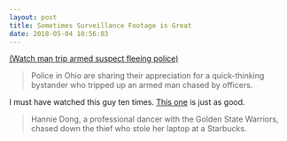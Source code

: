 ```yaml
---
layout: post
title: Sometimes Surveillance Footage is Great
date: 2018-05-04 10:56:03
---
```


[(Watch man trip armed suspect fleeing police)](https://www.cnn.com/videos/us/2018/05/04/man-trips-suspect-chased-by-police-mxp.hln)

> Police in Ohio are sharing their appreciation for a quick-thinking bystander who tripped up an armed man chased by officers.

I must have watched this guy ten times. [This one](https://www.cnn.com/videos/us/2018/03/24/basketball-dancer-chases-laptop-thief-sot.hln/video/playlists/caught-on-camera/) is just as good. 

> Hannie Dong, a professional dancer with the Golden State Warriors, chased down the thief who stole her laptop at a Starbucks.

